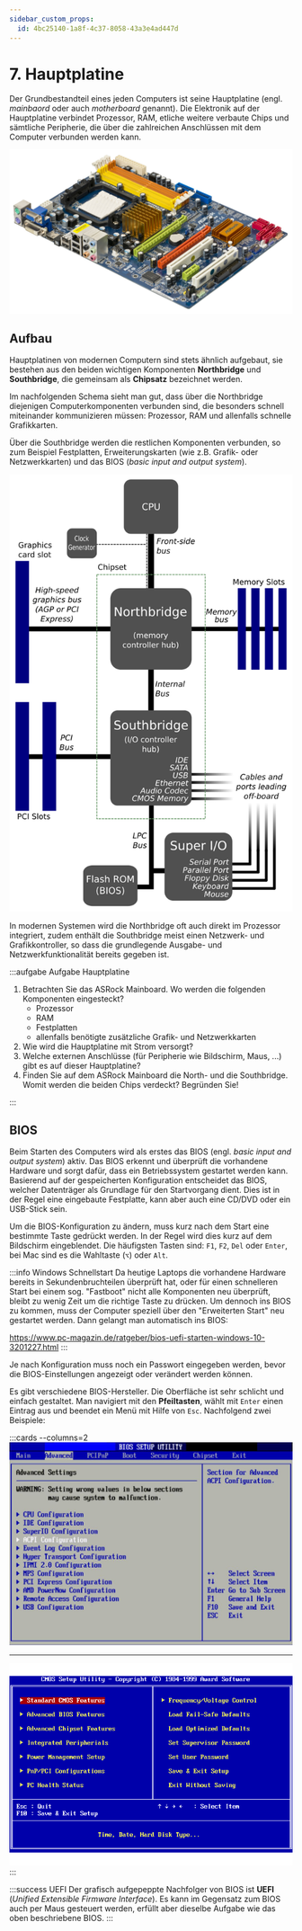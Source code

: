 ```yaml
---
sidebar_custom_props:
  id: 4bc25140-1a8f-4c37-8058-43a3e4ad447d
---
```


# 7. Hauptplatine

Der Grundbestandteil eines jeden Computers ist seine Hauptplatine (engl. *mainbaord* oder auch *motherboard* genannt). Die Elektronik auf der Hauptplatine verbindet Prozessor, RAM, etliche weitere verbaute Chips und sämtliche Peripherie, die über die zahlreichen Anschlüssen mit dem Computer verbunden werden kann.

![ASRock Mainboard](images/07-mainboard.jpg)


## Aufbau

Hauptplatinen von modernen Computern sind stets ähnlich aufgebaut, sie bestehen aus den beiden wichtigen Komponenten **Northbridge** und **Southbridge**, die gemeinsam als **Chipsatz** bezeichnet werden.

Im nachfolgenden Schema sieht man gut, dass über die Northbridge diejenigen Computerkomponenten verbunden sind, die besonders schnell miteinander kommunizieren müssen: Prozessor, RAM und allenfalls schnelle Grafikkarten.

Über die Southbridge werden die restlichen Komponenten verbunden, so zum Beispiel Festplatten, Erweiterungskarten (wie z.B. Grafik- oder Netzwerkkarten) und das BIOS (*basic input and output system*).

![Schema einer Hauptplatine](images/07-mainboard-diagram.svg)

In modernen Systemen wird die Northbridge oft auch direkt im Prozessor integriert, zudem enthält die Southbridge meist einen Netzwerk- und Grafikkontroller, so dass die grundlegende Ausgabe- und Netzwerkfunktionalität bereits gegeben ist. 

:::aufgabe Aufgabe Hauptplatine
1. Betrachten Sie das ASRock Mainboard. Wo werden die folgenden Komponenten eingesteckt?
   - Prozessor
   - RAM
   - Festplatten
   - allenfalls benötigte zusätzliche Grafik- und Netzwerkkarten
2. Wie wird die Hauptplatine mit Strom versorgt?
3. Welche externen Anschlüsse (für Peripherie wie Bildschirm, Maus, ...) gibt es auf dieser Hauptplatine?
4. Finden Sie auf dem ASRock Mainboard die North- und die Southbridge. Womit werden die beiden Chips verdeckt? Begründen Sie!

<Answer type="text" webKey="b13a6003-0e80-48b2-af80-5f6965c3bf26" />
:::


## BIOS

Beim Starten des Computers wird als erstes das BIOS (engl. *basic input and output system*) aktiv. Das BIOS erkennt und überprüft die vorhandene Hardware und sorgt dafür, dass ein Betriebssystem gestartet werden kann. Basierend auf der gespeicherten Konfiguration entscheidet das BIOS, welcher Datenträger als Grundlage für den Startvorgang dient. Dies ist in der Regel eine eingebaute Festplatte, kann aber auch eine CD/DVD oder ein USB-Stick sein.

Um die BIOS-Konfiguration zu ändern, muss kurz nach dem Start eine bestimmte Taste gedrückt werden. In der Regel wird dies kurz auf dem Bildschirm eingeblendet. Die häufigsten Tasten sind: `F1`, `F2`, `Del` oder `Enter`, bei Mac sind es die Wahltaste (`⌥`) oder `Alt`.

:::info Windows Schnellstart
Da heutige Laptops die vorhandene Hardware bereits in Sekundenbruchteilen überprüft hat, oder für einen schnelleren Start bei einem sog. "Fastboot" nicht alle Komponenten neu überprüft, bleibt zu wenig Zeit um die richtige Taste zu drücken. Um dennoch ins BIOS zu kommen, muss der Computer speziell über den "Erweiterten Start" neu gestartet werden. Dann gelangt man automatisch ins BIOS:

https://www.pc-magazin.de/ratgeber/bios-uefi-starten-windows-10-3201227.html
:::

Je nach Konfiguration muss noch ein Passwort eingegeben werden, bevor die BIOS-Einstellungen angezeigt oder verändert werden können.

Es gibt verschiedene BIOS-Hersteller. Die Oberfläche ist sehr schlicht und einfach gestaltet. Man navigiert mit den **Pfeiltasten**, wählt mit `Enter` einen Eintrag aus und beendet ein Menü mit Hilfe von `Esc`. Nachfolgend zwei Beispiele:

:::cards --columns=2
![AMI BIOS](images/07-bios-ami.jpg)
***
![Award BIOS](images/07-bios-award.png)
:::

:::success UEFI
Der grafisch aufgepeppte Nachfolger von BIOS ist **UEFI** (*Unified Extensible Firmware Interface*). Es kann im Gegensatz zum BIOS auch per Maus gesteuert werden, erfüllt aber dieselbe Aufgabe wie das oben beschriebene BIOS.
:::
